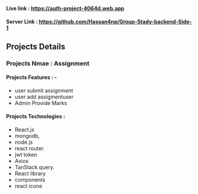  
 #### Live link : https://auth-project-4064d.web.app 

#### Server Link : https://github.com/Hassan4np/Group-Stady-backend-Side-1

## Projects Details
 
### Projects Nmae :  Assignment
 ####  Projects Features : - 
- user submit assignment
- user add assigmentuser 
- Admin Provide Marks

#### Projects  Technologies :
- React.js
- mongodb,
- node.js
- react router.
- jwt token
- Axios
- TanStack query.
- React library
- components
- react icone

